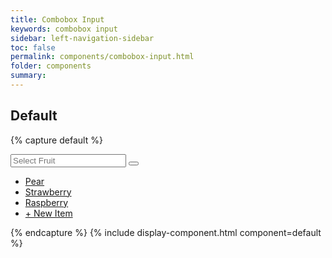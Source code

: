 ```yaml
---
title: Combobox Input
keywords: combobox input
sidebar: left-navigation-sidebar
toc: false
permalink: components/combobox-input.html
folder: components
summary:
---
```



## Default

{% capture default %}
<div class="fd-combobox-input">
  <div class="fd-popover">
      <div class="fd-popover__control">
          <div class="fd-combobox-control" aria-label="Image label" aria-controls="F4GcX348" aria-expanded="false" aria-haspopup="true">
              <div class="fd-input-group fd-input-group--after">
                  <input type="text" class="fd-input" id="" placeholder="Select Fruit">
                  <span class="fd-input-group__addon fd-input-group__addon--after fd-input-group__addon--button">
                      <button class=" fd-button--light sap-icon--navigation-down-arrow"></button>
                  </span>
              </div>
          </div>
      </div>
      <div class="fd-popover__body fd-popover__body--no-arrow" aria-hidden="true" id="F4GcX348">
          <nav class="fd-menu">
          <ul class="fd-menu__list">
              <li><a href="#" class="fd-menu__item">Pear</a></li>
              <li><a href="#" class="fd-menu__item">Strawberry</a></li>
              <li><a href="#" class="fd-menu__item">Raspberry</a></li>
              <li><a href="#" class="fd-menu__item fd-menu__link">+ New Item</a></li>
          </ul>
          </nav>
      </div>
  </div>
</div>
{% endcapture %}
{% include display-component.html component=default %}
